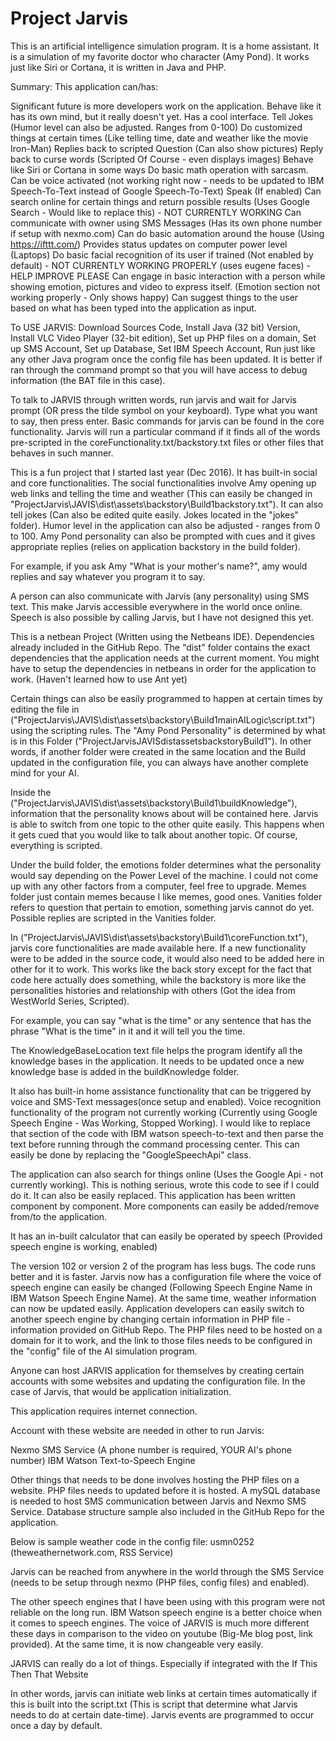 # Project Jarvis
This is an artificial intelligence simulation program. It is a home assistant. It is a simulation of my favorite doctor who character (Amy Pond). It works just like Siri or Cortana, it is written in Java and PHP.

Summary:
This application can/has:

Significant future is more developers work on the application. 
Behave like it has its own mind, but it really doesn't yet.
Has a cool interface.
Tell Jokes (Humor level can also be adjusted. Ranges from 0-100)
Do customized things at certain times (Like telling time, date and weather like the movie Iron-Man)
Replies back to scripted Question (Can also show pictures)
Reply back to curse words (Scripted Of Course - even displays images)
Behave like Siri or Cortana in some ways
Do basic math operation with sarcasm.
Can be voice activated (not working right now - needs to be updated to IBM Speech-To-Text instead of Google Speech-To-Text)
Speak (If enabled)
Can search online for certain things and return possible results (Uses Google Search - Would like to replace this) - NOT CURRENTLY WORKING
Can communicate with owner using SMS Messages (Has its own phone number if setup with nexmo.com)
Can do basic automation around the house (Using https://ifttt.com/)
Provides status updates on computer power level (Laptops)
Do basic facial recognition of its user if trained (Not enabled by default) - NOT CURRENTLY WORKING PROPERLY (uses eugene faces) - HELP IMPROVE PLEASE
Can engage in basic interaction with a person while showing emotion, pictures and video to express itself. (Emotion section not working properly - Only shows happy)
Can suggest things to the user based on what has been typed into the application as input.

To USE JARVIS:
Download Sources Code, Install Java (32 bit) Version, Install VLC Video Player (32-bit edition), Set up PHP files on a domain, Set up SMS Account, Set up Database, Set IBM Speech Account, Run just like any other Java program once the config file has been updated. It is better if ran through the command prompt so that you will have access to debug information (the BAT file in this case).

To talk to JARVIS through written words, run jarvis and wait for Jarvis prompt (OR press the tilde symbol on your keyboard). Type what you want to say, then press enter. Basic commands for jarvis can be found in the core functionality. Jarvis will run a particular command if it finds all of the words pre-scripted in the coreFunctionality.txt/backstory.txt files or other files that behaves in such manner. 

This is a fun project that I started last year (Dec 2016). It has built-in social and core functionalities. The social functionalities involve Amy opening up web links and telling the time and weather (This can easily be changed in "ProjectJarvis\JAVIS\dist\assets\backstory\Build1backstory.txt"). It can also tell jokes (Can also be edited quite easily. Jokes located in the "jokes" folder). Humor level in the application can also be adjusted - ranges from 0 to 100. Amy Pond personality can also be prompted with cues and it gives appropriate replies (relies on application backstory in the build folder).

For example, if you ask Amy "What is your mother's name?", amy would replies and say whatever you program it to say.

A person can also communicate with Jarvis (any personality) using SMS text. This make Jarvis accessible everywhere in the world once online. Speech is also possible by calling Jarvis, but I have not designed this yet.  

This is a netbean Project (Written using the Netbeans IDE). Dependencies already included in the GitHub Repo. The "dist" folder contains the exact dependencies that the application needs at the current moment. You might have to setup the dependencies in netbeans in order for the application to work. (Haven't learned how to use Ant yet)

Certain things can also be easily programmed to happen at certain times by editing the file in ("ProjectJarvis\JAVIS\dist\assets\backstory\Build1mainAILogic\script.txt") using the scripting rules. The "Amy Pond Personality" is determined by what is in this Folder ("ProjectJarvisJAVISdistassetsbackstoryBuild1"). In other words, if another folder were created in the same location and the Build updated in the configuration file, you can always have another complete mind for your AI.

Inside the ("ProjectJarvis\JAVIS\dist\assets\backstory\Build1\buildKnowledge"), information that the personality knows about will be contained here. Jarvis is able to switch from one topic to the other quite easily. This happens when it gets cued that you would like to talk about another topic. Of course, everything is scripted. 

Under the build folder, the emotions folder determines what the personality would say depending on the Power Level of the machine. I could not come up with any other factors from a computer, feel free to upgrade. Memes folder just contain memes because I like memes, good ones. Vanities folder refers to question that pertain to emotion, something jarvis cannot do yet. Possible replies are scripted in the Vanities folder. 

In ("ProjectJarvis\JAVIS\dist\assets\backstory\Build1\coreFunction.txt"), jarvis core functionalities are made available here. If a new functionality were to be added in the source code, it would also need to be added here in other for it to work. This works like the back story except for the fact that code here actually does something, while the backstory is more like the personalities histories and relationship with others (Got the idea from WestWorld Series, Scripted).

For example, you can say "what is the time" or any sentence that has the phrase "What is the time" in it and it will tell you the time.

The KnowledgeBaseLocation text file helps the program identify all the knowledge bases in the application. It needs to be updated once a new knowledge base is added in the buildKnowledge folder.

It also has built-in home assistance functionality that can be triggered by voice and SMS-Text messages(once setup and enabled). Voice recognition functionality of the program not currently working (Currently using Google Speech Engine - Was Working, Stopped Working). I would like to replace that section of the code with IBM watson speech-to-text and then parse the text before running through the command processing center. This can easily be done by replacing the "GoogleSpeechApi" class. 

The application can also search for things online (Uses the Google Api - not currently working). This is nothing serious, wrote this code to see if I could do it. It can also be easily replaced. This application has been written component by component. More components can easily be added/remove from/to the application. 

It has an in-built calculator that can easily be operated by speech (Provided speech engine is working, enabled)

The version 102 or version 2 of the program has less bugs. The code runs better and it is faster. Jarvis now has a configuration file where the voice of speech engine can easily be changed (Following Speech Engine Name in IBM Watson Speech Engine Name). At the same time, weather information can now be updated easily. Application developers can easily switch to another speech engine by changing certain information in PHP file - information provided on GitHub Repo. The PHP files need to be hosted on a domain for it to work, and the link to those files needs to be configured in the "config" file of the AI simulation program.

Anyone can host JARVIS application for themselves by creating certain accounts with some websites and updating the configuration file. In the case of Jarvis, that would be application initialization.

This application requires internet connection.

Account with these website are needed in other to run Jarvis:

Nexmo SMS Service (A phone number is required, YOUR AI's phone number)
IBM Watson Text-to-Speech Engine


Other things that needs to be done involves hosting the PHP files on a website. PHP files needs to updated before it is hosted. A mySQL database is needed to host SMS communication between Jarvis and Nexmo SMS Service. Database structure sample also included in the GitHub Repo for the application.

Below is sample weather code in the config file: usmn0252 (theweathernetwork.com, RSS Service)

Jarvis can be reached from anywhere in the world through the SMS Service (needs to be setup through nexmo (PHP files, config files) and enabled).

The other speech engines that I have been using with this program were not reliable on the long run. IBM Watson speech engine is a better choice when it comes to speech engines. The voice of JARVIS is much more different these days in comparison to the video on youtube (Big-Me blog post, link provided). At the same time, it is now changeable very easily.

JARVIS can really do a lot of things. Especially if integrated with the If This Then That Website

In other words, jarvis can initiate web links at certain times automatically if this is built into the script.txt (This is script that determine what Jarvis needs to do at certain date-time). Jarvis events are programmed to occur once a day by default. 
